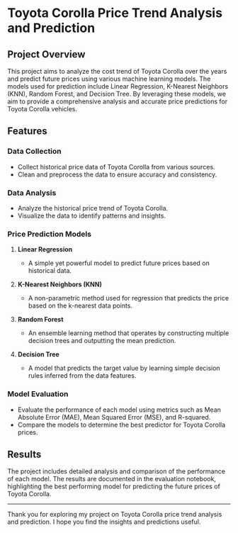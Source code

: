 # Toyota Corolla Price Trend Analysis and Prediction

## Project Overview

This project aims to analyze the cost trend of Toyota Corolla over the years and predict future prices using various machine learning models. The models used for prediction include Linear Regression, K-Nearest Neighbors (KNN), Random Forest, and Decision Tree. By leveraging these models, we aim to provide a comprehensive analysis and accurate price predictions for Toyota Corolla vehicles.

## Features

### Data Collection
- Collect historical price data of Toyota Corolla from various sources.
- Clean and preprocess the data to ensure accuracy and consistency.

### Data Analysis
- Analyze the historical price trend of Toyota Corolla.
- Visualize the data to identify patterns and insights.

### Price Prediction Models
1. **Linear Regression**
   - A simple yet powerful model to predict future prices based on historical data.

2. **K-Nearest Neighbors (KNN)**
   - A non-parametric method used for regression that predicts the price based on the k-nearest data points.

3. **Random Forest**
   - An ensemble learning method that operates by constructing multiple decision trees and outputting the mean prediction.

4. **Decision Tree**
   - A model that predicts the target value by learning simple decision rules inferred from the data features.

### Model Evaluation
- Evaluate the performance of each model using metrics such as Mean Absolute Error (MAE), Mean Squared Error (MSE), and R-squared.
- Compare the models to determine the best predictor for Toyota Corolla prices.

## Results

The project includes detailed analysis and comparison of the performance of each model. The results are documented in the evaluation notebook, highlighting the best performing model for predicting the future prices of Toyota Corolla.

---

Thank you for exploring my project on Toyota Corolla price trend analysis and prediction. I hope you find the insights and predictions useful.
